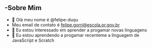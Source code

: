 -Sobre Mim
- 
-   👋 Olá meu nome é @felipe-duqu
-    Meu email de contato é felipe.gorri@escola.pr.gov.br
- 👀 Eu estou interessado em aprender a progamar novas linguagens
- 🌱 Eu estou aprendendo a progamar recenteme a linguagem de JavaScript e Scratch


